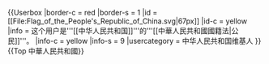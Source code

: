 {{Userbox
  |border-c = red
  |border-s = 1
  |id       = [[File:Flag_of_the_People's_Republic_of_China.svg|67px]]
  |id-c     = yellow
  |info     = 这个用户是'''[[中华人民共和国]]'''的'''[[中華人民共和國國籍法|公民]]'''。
  |info-c   = yellow
  |info-s   = 9
  |usercategory = 中华人民共和国维基人
}}{{Top 中華人民共和國}}